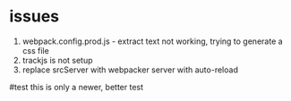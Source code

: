  # issues
  1. webpack.config.prod.js - extract text not working, trying to generate a css file
  2. trackjs is not setup
  3. replace srcServer with webpacker server with auto-reload


#test
this is only a newer, better test
